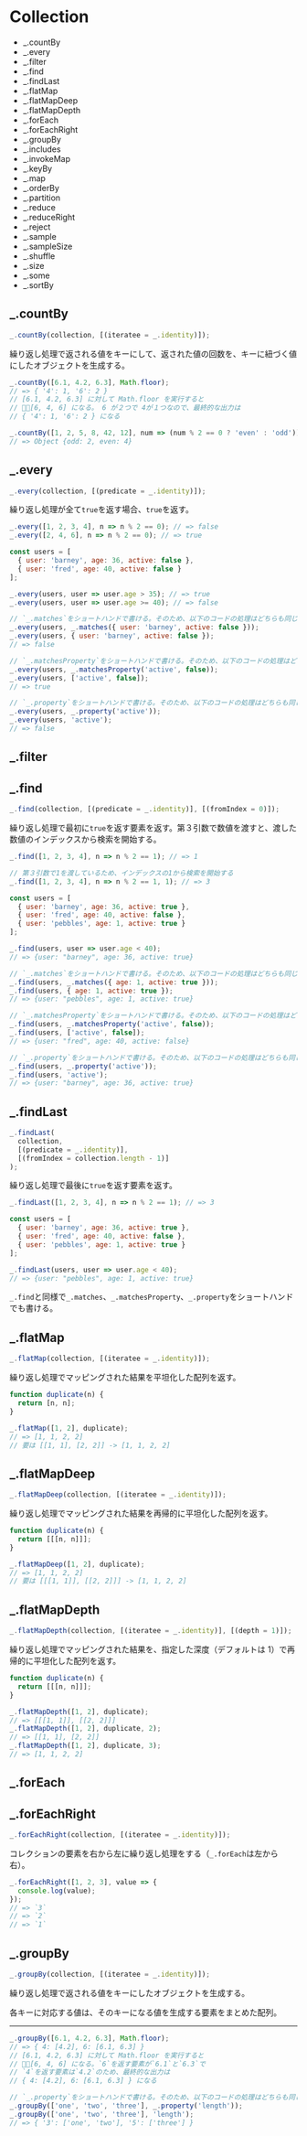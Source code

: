 # Collection

- \_.countBy
- \_.every
- \_.filter
- \_.find
- \_.findLast
- \_.flatMap
- \_.flatMapDeep
- \_.flatMapDepth
- \_.forEach
- \_.forEachRight
- \_.groupBy
- \_.includes
- \_.invokeMap
- \_.keyBy
- \_.map
- \_.orderBy
- \_.partition
- \_.reduce
- \_.reduceRight
- \_.reject
- \_.sample
- \_.sampleSize
- \_.shuffle
- \_.size
- \_.some
- \_.sortBy

## \_.countBy

```js
_.countBy(collection, [(iteratee = _.identity)]);
```

繰り返し処理で返される値をキーにして、返された値の回数を、キーに紐づく値にしたオブジェクトを生成する。

```js
_.countBy([6.1, 4.2, 6.3], Math.floor);
// => { '4': 1, '6': 2 }
// [6.1, 4.2, 6.3] に対して Math.floor を実行すると
// [6, 4, 6] になる。 6 が２つで 4が１つなので、最終的な出力は
// { '4': 1, '6': 2 } になる
```

```js
_.countBy([1, 2, 5, 8, 42, 12], num => (num % 2 == 0 ? 'even' : 'odd'));
// => Object {odd: 2, even: 4}
```

## \_.every

```js
_.every(collection, [(predicate = _.identity)]);
```

繰り返し処理が全て`true`を返す場合、`true`を返す。

```js
_.every([1, 2, 3, 4], n => n % 2 == 0); // => false
_.every([2, 4, 6], n => n % 2 == 0); // => true

const users = [
  { user: 'barney', age: 36, active: false },
  { user: 'fred', age: 40, active: false }
];

_.every(users, user => user.age > 35); // => true
_.every(users, user => user.age >= 40); // => false

// `_.matches`をショートハンドで書ける。そのため、以下のコードの処理はどちらも同じ。
_.every(users, _.matches({ user: 'barney', active: false }));
_.every(users, { user: 'barney', active: false });
// => false

// `_.matchesProperty`をショートハンドで書ける。そのため、以下のコードの処理はどちらも同じ。
_.every(users, _.matchesProperty('active', false));
_.every(users, ['active', false]);
// => true

// `_.property`をショートハンドで書ける。そのため、以下のコードの処理はどちらも同じ。
_.every(users, _.property('active'));
_.every(users, 'active');
// => false
```

## \_.filter

<!-- 大体の人は理解していると思うので一旦飛ばす -->

## \_.find

```js
_.find(collection, [(predicate = _.identity)], [(fromIndex = 0)]);
```

繰り返し処理で最初に`true`を返す要素を返す。第３引数で数値を渡すと、渡した数値のインデックスから検索を開始する。

```js
_.find([1, 2, 3, 4], n => n % 2 == 1); // => 1

// 第３引数で1を渡しているため、インデックスの1から検索を開始する
_.find([1, 2, 3, 4], n => n % 2 == 1, 1); // => 3

const users = [
  { user: 'barney', age: 36, active: true },
  { user: 'fred', age: 40, active: false },
  { user: 'pebbles', age: 1, active: true }
];

_.find(users, user => user.age < 40);
// => {user: "barney", age: 36, active: true}

// `_.matches`をショートハンドで書ける。そのため、以下のコードの処理はどちらも同じ。
_.find(users, _.matches({ age: 1, active: true }));
_.find(users, { age: 1, active: true });
// => {user: "pebbles", age: 1, active: true}

// `_.matchesProperty`をショートハンドで書ける。そのため、以下のコードの処理はどちらも同じ。
_.find(users, _.matchesProperty('active', false));
_.find(users, ['active', false]);
// => {user: "fred", age: 40, active: false}

// `_.property`をショートハンドで書ける。そのため、以下のコードの処理はどちらも同じ。
_.find(users, _.property('active'));
_.find(users, 'active');
// => {user: "barney", age: 36, active: true}
```

## \_.findLast

```js
_.findLast(
  collection,
  [(predicate = _.identity)],
  [(fromIndex = collection.length - 1)]
);
```

繰り返し処理で最後に`true`を返す要素を返す。

```js
_.findLast([1, 2, 3, 4], n => n % 2 == 1); // => 3

const users = [
  { user: 'barney', age: 36, active: true },
  { user: 'fred', age: 40, active: false },
  { user: 'pebbles', age: 1, active: true }
];

_.findLast(users, user => user.age < 40);
// => {user: "pebbles", age: 1, active: true}
```

`_.find`と同様で`_.matches`、`_.matchesProperty`、`_.property`をショートハンドでも書ける。

## \_.flatMap

```js
_.flatMap(collection, [(iteratee = _.identity)]);
```

繰り返し処理でマッピングされた結果を平坦化した配列を返す。

```js
function duplicate(n) {
  return [n, n];
}

_.flatMap([1, 2], duplicate);
// => [1, 1, 2, 2]
// 要は [[1, 1], [2, 2]] -> [1, 1, 2, 2]
```

## \_.flatMapDeep

```js
_.flatMapDeep(collection, [(iteratee = _.identity)]);
```

繰り返し処理でマッピングされた結果を再帰的に平坦化した配列を返す。

```js
function duplicate(n) {
  return [[[n, n]]];
}

_.flatMapDeep([1, 2], duplicate);
// => [1, 1, 2, 2]
// 要は [[[1, 1]], [[2, 2]]] -> [1, 1, 2, 2]
```

## \_.flatMapDepth

```js
_.flatMapDepth(collection, [(iteratee = _.identity)], [(depth = 1)]);
```

繰り返し処理でマッピングされた結果を、指定した深度（デフォルトは 1）で再帰的に平坦化した配列を返す。

```js
function duplicate(n) {
  return [[[n, n]]];
}

_.flatMapDepth([1, 2], duplicate);
// => [[[1, 1]], [[2, 2]]]
_.flatMapDepth([1, 2], duplicate, 2);
// => [[1, 1], [2, 2]]
_.flatMapDepth([1, 2], duplicate, 3);
// => [1, 1, 2, 2]
```

## \_.forEach

<!-- 大体の人は理解していると思うので一旦飛ばす -->

## \_.forEachRight

```js
_.forEachRight(collection, [(iteratee = _.identity)]);
```

コレクションの要素を右から左に繰り返し処理をする（`_.forEach`は左から右）。

```js
_.forEachRight([1, 2, 3], value => {
  console.log(value);
});
// => `3`
// => `2`
// => `1`
```

## \_.groupBy

```js
_.groupBy(collection, [(iteratee = _.identity)]);
```

繰り返し処理で返される値をキーにしたオブジェクトを生成する。

各キーに対応する値は、そのキーになる値を生成する要素をまとめた配列。

---

```js
_.groupBy([6.1, 4.2, 6.3], Math.floor);
// => { 4: [4.2], 6: [6.1, 6.3] }
// [6.1, 4.2, 6.3] に対して Math.floor を実行すると
// [6, 4, 6] になる。`6`を返す要素が`6.1`と`6.3`で
// `4`を返す要素は`4.2`のため、最終的な出力は
// { 4: [4.2], 6: [6.1, 6.3] } になる

// `_.property`をショートハンドで書ける。そのため、以下のコードの処理はどちらも同じ。
_.groupBy(['one', 'two', 'three'], _.property('length'));
_.groupBy(['one', 'two', 'three'], 'length');
// => { '3': ['one', 'two'], '5': ['three'] }
```
